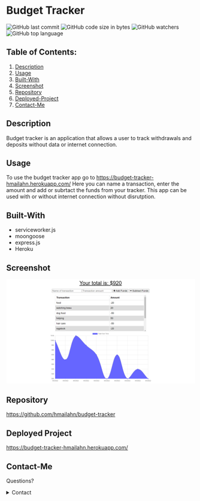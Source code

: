 # Budget Tracker 

![GitHub last commit](https://img.shields.io/github/last-commit/hmailahn/budget-tracker) ![GitHub code size in bytes](https://img.shields.io/github/languages/code-size/hmailahn/budget-tracker) ![GitHub watchers](https://img.shields.io/github/watchers/hmailahn/budget-tracker?label=Watch&style=social) ![GitHub top language](https://img.shields.io/github/languages/top/hmailahn/budget-tracker)

## Table of Contents:
  1. [Description](#Description)
  2. [Usage](#Usage)
  3. [Built-With](#Built-With)
  4. [Screenshot](#Screenshot)
  5. [Repository](#Repository)
  6. [Deployed-Project](#Deployed-Project)
  7. [Contact-Me](#Contact-Me)

## Description
Budget tracker is an application that allows a user to track withdrawals and deposits without data or internet connection.
## Usage
To use the budget tracker app go to https://budget-tracker-hmailahn.herokuapp.com/ Here you can name a transaction, enter the amount and add or subrtact the funds from your tracker. This app can be used with or without internet connection without disrutption.
## Built-With
* serviceworker.js
* moongoose
* express.js
* Heroku
## Screenshot
![image](https://github.com/hmailahn/budget-tracker/blob/main/public/screenshot.png)
## Repository
https://github.com/hmailahn/budget-tracker

## Deployed Project
https://budget-tracker-hmailahn.herokuapp.com/

## Contact-Me

Questions?

<details>
    <summary>Contact</summary>
    mailahnheidi@gmail.com <br>
</details>
